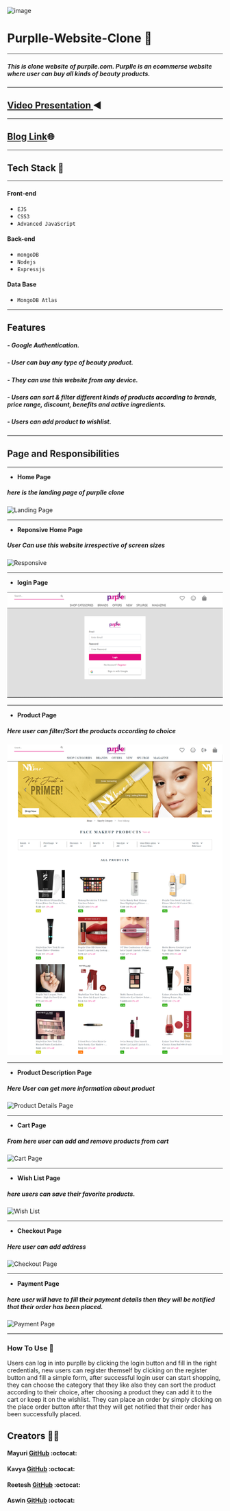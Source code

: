 ![image](https://media4.ppl-media.com/static/purplle/img/purplle-logo-1.svg)


# Purplle-Website-Clone 🔗
---
##### This is clone website of purplle.com. Purplle is an ecommerse website where user can buy all kinds of beauty products.
---
## [Video Presentation ](https://youtu.be/i6cz8IRRaZ8)◀️
---
## [Blog Link](https://purpllecloneteam.blogspot.com/2021/12/purplle-website-clone.html)🌐
---
## Tech Stack 🔧
---
#### Front-end
- `EJS`
- `CSS3`
- `Advanced JavaScript`
#### Back-end
- `mongoDB`
- `Nodejs`
- `Expressjs`
#### Data Base
- `MongoDB Atlas`
---
## Features 
##### - Google Authentication.
##### - User can buy any type of beauty product.
##### - They can use this website from any device.
##### - Users can sort & filter different kinds of products according to brands, price range, discount, benefits and active ingredients.
##### - Users can add product to wishlist.
---
## Page and Responsibilities 
---

- **Home Page**
##### here is the landing page of purplle clone
![Landing Page](https://github.com/kavya-2021/Purplle_Replica/blob/main/public/image/landing_page.png)

---
- **Reponsive Home Page**
##### User Can use this website irrespective of screen sizes

![Responsive](https://github.com/mayuriwasu1/purplle_clone/blob/main/image/responsive.png)

---
- **login Page**

![Sign In Page](https://github.com/kavya-2021/Purplle_Replica/blob/main/public/image/login.png)


---

- **Product Page**
##### Here user can filter/Sort the products according to choice
![Product Category Page](https://github.com/kavya-2021/Purplle_Replica/blob/main/public/image/product.png)

---

- **Product Description Page**
##### Here User can get more information about product
![Product Details Page](https://github.com/mayuriwasu1/purplle_clone/blob/main/image/prod_desc.png)

---
- **Cart Page**
##### From here user can add and remove products from cart
![Cart Page](https://github.com/mayuriwasu1/purplle_clone/blob/main/image/cart_page.png)

---
- **Wish List Page**
##### here users can save their favorite products.
![Wish List](https://github.com/mayuriwasu1/purplle_clone/blob/main/image/wishlist.png)

---

- **Checkout Page**
##### Here user can add address 
![Checkout Page](https://github.com/mayuriwasu1/purplle_clone/blob/main/image/adress.png)

---
- **Payment Page**
##### here user will have to fill their payment details then they will be notified that their order has been placed.
![Payment Page](https://github.com/mayuriwasu1/purplle_clone/blob/main/image/pay.png)

---



### How To Use 	📌
Users can log in into purplle by clicking the login button and fill in the right credentials, 
new users can register themself by clicking on the register button and fill a simple form, after successful 
login user can start shopping, they can choose the category that they like also they can sort the product 
according to their choice, after choosing a product they can add it to the cart or keep it on the wishlist.
They can place an order by simply clicking on the place order button after that they will get notified that their 
 order has been successfully placed.




## Creators  🤝🏻	

#### Mayuri  [GitHub](https://github.com/mayuriwasu1) :octocat:

#### Kavya [GitHub](https://github.com/kavya-2021) :octocat:

#### Reetesh  [GitHub](https://github.com/Reeteshin) :octocat:

#### Aswin [GitHub](https://github.com/AswinAnand66) :octocat:



 
